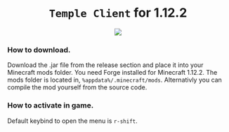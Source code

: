 <h1 align="center"><code>Temple Client</code> for 1.12.2</h1>

<p align="center">
  <img src="https://github.com/PhilipPanda/Temple-Client/blob/main/github/images/logo.png">
</p>

### How to download.
Download the .jar file from the release section and place it into your Minecraft mods folder.
You need Forge installed for Minecraft 1.12.2. The mods folder is located in,
```%appdata%/.minecraft/mods```.
Alternativly you can compile the mod yourself from the source code.

### How to activate in game.
Default keybind to open the menu is ```r-shift```.


